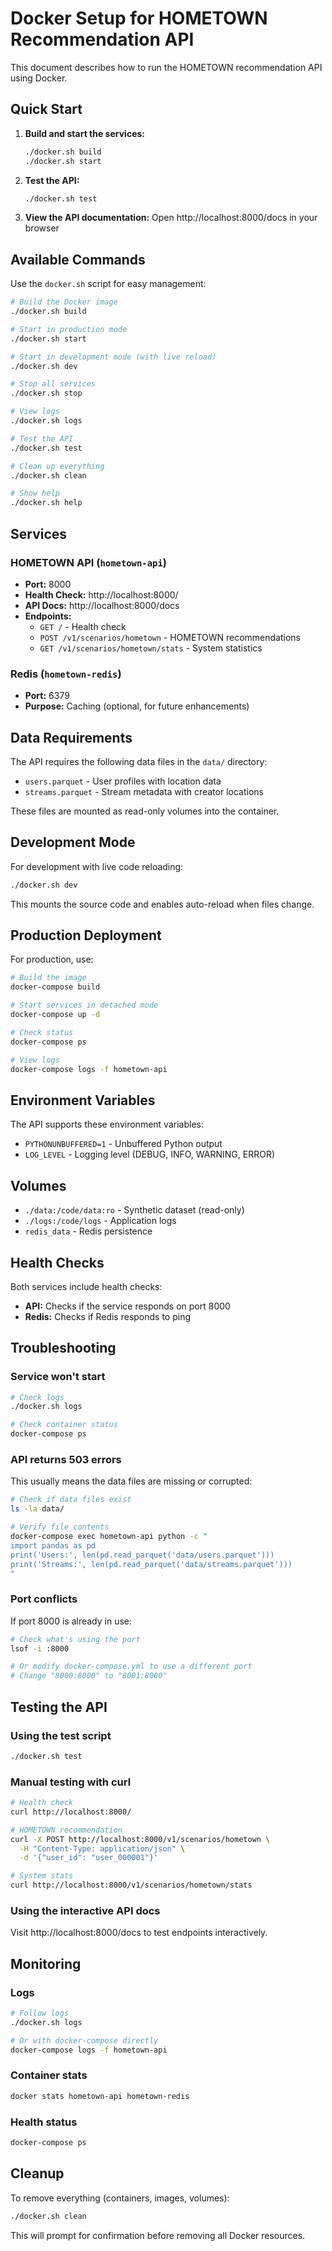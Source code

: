 # Docker Setup for HOMETOWN Recommendation API

This document describes how to run the HOMETOWN recommendation API using Docker.

## Quick Start

1. **Build and start the services:**
   ```bash
   ./docker.sh build
   ./docker.sh start
   ```

2. **Test the API:**
   ```bash
   ./docker.sh test
   ```

3. **View the API documentation:**
   Open http://localhost:8000/docs in your browser

## Available Commands

Use the `docker.sh` script for easy management:

```bash
# Build the Docker image
./docker.sh build

# Start in production mode
./docker.sh start

# Start in development mode (with live reload)
./docker.sh dev

# Stop all services
./docker.sh stop

# View logs
./docker.sh logs

# Test the API
./docker.sh test

# Clean up everything
./docker.sh clean

# Show help
./docker.sh help
```

## Services

### HOMETOWN API (`hometown-api`)
- **Port:** 8000
- **Health Check:** http://localhost:8000/
- **API Docs:** http://localhost:8000/docs
- **Endpoints:**
  - `GET /` - Health check
  - `POST /v1/scenarios/hometown` - HOMETOWN recommendations
  - `GET /v1/scenarios/hometown/stats` - System statistics

### Redis (`hometown-redis`)
- **Port:** 6379
- **Purpose:** Caching (optional, for future enhancements)

## Data Requirements

The API requires the following data files in the `data/` directory:
- `users.parquet` - User profiles with location data
- `streams.parquet` - Stream metadata with creator locations

These files are mounted as read-only volumes into the container.

## Development Mode

For development with live code reloading:

```bash
./docker.sh dev
```

This mounts the source code and enables auto-reload when files change.

## Production Deployment

For production, use:

```bash
# Build the image
docker-compose build

# Start services in detached mode
docker-compose up -d

# Check status
docker-compose ps

# View logs
docker-compose logs -f hometown-api
```

## Environment Variables

The API supports these environment variables:

- `PYTHONUNBUFFERED=1` - Unbuffered Python output
- `LOG_LEVEL` - Logging level (DEBUG, INFO, WARNING, ERROR)

## Volumes

- `./data:/code/data:ro` - Synthetic dataset (read-only)
- `./logs:/code/logs` - Application logs
- `redis_data` - Redis persistence

## Health Checks

Both services include health checks:
- **API:** Checks if the service responds on port 8000
- **Redis:** Checks if Redis responds to ping

## Troubleshooting

### Service won't start
```bash
# Check logs
./docker.sh logs

# Check container status
docker-compose ps
```

### API returns 503 errors
This usually means the data files are missing or corrupted:
```bash
# Check if data files exist
ls -la data/

# Verify file contents
docker-compose exec hometown-api python -c "
import pandas as pd
print('Users:', len(pd.read_parquet('data/users.parquet')))
print('Streams:', len(pd.read_parquet('data/streams.parquet')))
"
```

### Port conflicts
If port 8000 is already in use:
```bash
# Check what's using the port
lsof -i :8000

# Or modify docker-compose.yml to use a different port
# Change "8000:8000" to "8001:8000"
```

## Testing the API

### Using the test script
```bash
./docker.sh test
```

### Manual testing with curl
```bash
# Health check
curl http://localhost:8000/

# HOMETOWN recommendation
curl -X POST http://localhost:8000/v1/scenarios/hometown \
  -H "Content-Type: application/json" \
  -d '{"user_id": "user_000001"}'

# System stats
curl http://localhost:8000/v1/scenarios/hometown/stats
```

### Using the interactive API docs
Visit http://localhost:8000/docs to test endpoints interactively.

## Monitoring

### Logs
```bash
# Follow logs
./docker.sh logs

# Or with docker-compose directly
docker-compose logs -f hometown-api
```

### Container stats
```bash
docker stats hometown-api hometown-redis
```

### Health status
```bash
docker-compose ps
```

## Cleanup

To remove everything (containers, images, volumes):
```bash
./docker.sh clean
```

This will prompt for confirmation before removing all Docker resources.
